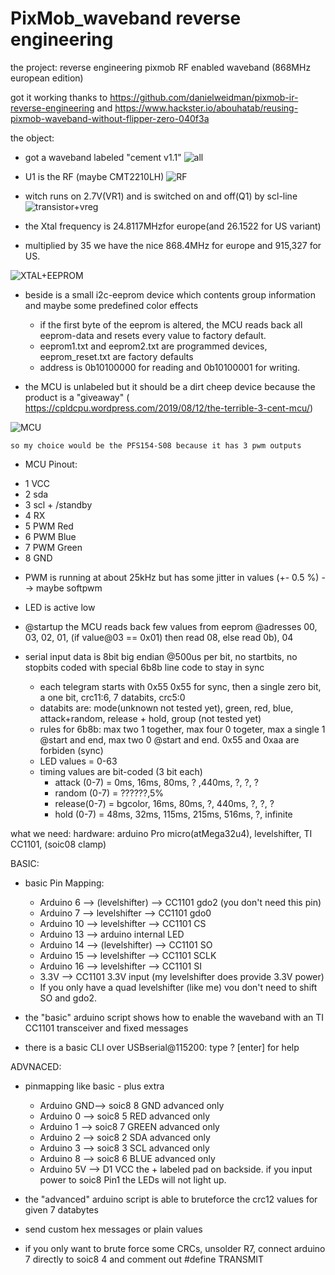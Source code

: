 # PixMob_waveband reverse engineering

the project:
  reverse engineering pixmob RF enabled waveband (868MHz european edition)
  
  got it working thanks to https://github.com/danielweidman/pixmob-ir-reverse-engineering
  and  https://www.hackster.io/abouhatab/reusing-pixmob-waveband-without-flipper-zero-040f3a

the object:

  + got a waveband labeled "cement v1.1"
  ![all](https://github.com/sueppchen/PixMob_waveband/assets/58486836/6f24268f-cfc5-4daa-93ae-c9d2c14f122d)
  
  + U1 is the RF (maybe CMT2210LH)
  ![RF](https://github.com/sueppchen/PixMob_waveband/assets/58486836/27d4b4d4-64a9-4391-908f-28166be6646a)
  
  + witch runs on 2.7V(VR1) and is switched on and off(Q1) by scl-line
  ![transistor+vreg](https://github.com/sueppchen/PixMob_waveband/assets/58486836/2c1df685-c942-491d-9bc7-c8434d9b0ffb)
  
  + the Xtal frequency is 24.8117MHzfor europe(and 26.1522 for US variant)
  + multiplied by 35 we have the nice 868.4MHz for europe and 915,327 for US.
  
  ![XTAL+EEPROM](https://github.com/sueppchen/PixMob_waveband/assets/58486836/8d73dcba-42db-4f61-b4b3-9b6028d15b26)
  
  + beside is a small i2c-eeprom device which contents group information and maybe some predefined color effects
    - if the first byte of the eeprom is altered, the MCU reads back all eeprom-data and resets every value to factory default.
    - eeprom1.txt and eeprom2.txt are programmed devices, eeprom_reset.txt are factory defaults
    - address is 0b10100000 for reading and 0b10100001 for writing.
  
  
  + the MCU is unlabeled but it should be a dirt cheep device because the product is a "giveaway"
    ( https://cpldcpu.wordpress.com/2019/08/12/the-terrible-3-cent-mcu/)
  
  ![MCU](https://github.com/sueppchen/PixMob_waveband/assets/58486836/497c3a8c-62c1-48c1-b1f2-a0d007095368)
  
  
    so my choice would be the PFS154-S08 because it has 3 pwm outputs
  
  + MCU Pinout:
   - 1 VCC   
   - 2 sda   
   - 3 scl + /standby    
   - 4 RX
   - 5 PWM Red   
   - 6 PWM Blue   
   - 7 PWM Green   
   - 8 GND 
    
  + PWM is running at about 25kHz but has some jitter in values (+- 0.5 %)  --> maybe softpwm
  + LED is active low
  
  + @startup the MCU reads back few values from eeprom @adresses 00, 03, 02, 01, (if value@03 == 0x01) then read 08, else read 0b), 04

  + serial input data is 8bit big endian @500us per bit, no startbits, no stopbits coded with special 6b8b line code to stay in sync
    - each telegram starts with 0x55 0x55 for sync, then a single zero bit, a one bit, crc11:6, 7 databits, crc5:0
    - databits are: mode(unknown not tested yet), green, red, blue, attack+random, release + hold, group (not tested yet)
    - rules for 6b8b: max two 1 together, max four 0 togeter, max a single 1 @start and end, max two 0 @start and end. 0x55 and 0xaa are forbiden (sync)
    - LED values = 0-63
    - timing values are bit-coded (3 bit each)
      * attack (0-7) = 0ms, 16ms, 80ms, ? ,440ms, ?, ?, ?
      * random (0-7) = ??????,5%
      * release(0-7) = bgcolor, 16ms, 80ms, ?, 440ms, ?, ?, ?
      * hold   (0-7) = 48ms, 32ms, 115ms, 215ms, 516ms, ?, infinite
  
  
what we need:
  hardware: arduino Pro micro(atMega32u4), levelshifter, TI CC1101, (soic08 clamp)
  
  BASIC:
   + basic Pin Mapping:
     - Arduino  6 --> (levelshifter) --> CC1101 gdo2 (you don't need this pin) 
     - Arduino  7 --> levelshifter --> CC1101 gdo0
     - Arduino 10 --> levelshifter --> CC1101 CS
     - Arduino 13 --> arduino internal LED
     - Arduino 14 --> (levelshifter) --> CC1101 SO
     - Arduino 15 --> levelshifter --> CC1101 SCLK
     - Arduino 16 --> levelshifter --> CC1101 SI
     - 3.3V --> CC1101 3.3V input (my levelshifter does provide 3.3V power)
     - If you only have a quad levelshifter (like me) vou don't need to shift SO and gdo2.
  
   + the "basic" arduino script shows how to enable the waveband with an TI CC1101 transceiver and fixed messages
   + there is a basic CLI over USBserial@115200: type ? [enter] for help
  
  ADVNACED:
   + pinmapping like basic - plus extra
     - Arduino GND--> soic8 8 GND    advanced only
     - Arduino  0 --> soic8 5 RED    advanced only
     - Arduino  1 --> soic8 7 GREEN  advanced only
     - Arduino  2 --> soic8 2 SDA    advanced only
     - Arduino  3 --> soic8 3 SCL    advanced only
     - Arduino  8 --> soic8 6 BLUE   advanced only
     - Arduino 5V --> D1 VCC the + labeled pad on backside. if you input power to soic8 Pin1 the LEDs will not light up.
  
   + the "advanced" arduino script is able to bruteforce the crc12 values for given 7 databytes
   + send custom hex messages or plain values
   + if you only want to brute force some CRCs, unsolder R7, connect arduino 7 directly to soic8 4 and comment out #define TRANSMIT 
